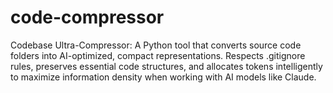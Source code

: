 # code-compressor
Codebase Ultra-Compressor: A Python tool that converts source code folders into AI-optimized, compact representations. Respects .gitignore rules, preserves essential code structures, and allocates tokens intelligently to maximize information density when working with AI models like Claude.
